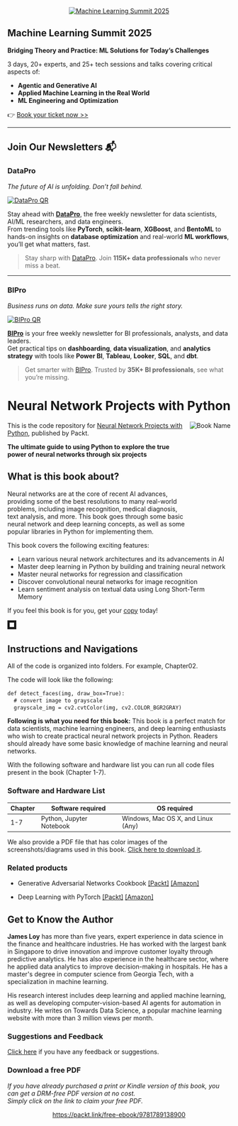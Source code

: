 <p align="center"><a href="https://packt.link/mlsumgh"><img src="https://static.packt-cdn.com/assets/images/ML Summit Banner v3 1200x627.png" alt="Machine Learning Summit 2025"/></a></p>

## Machine Learning Summit 2025
**Bridging Theory and Practice: ML Solutions for Today’s Challenges**

3 days, 20+ experts, and 25+ tech sessions and talks covering critical aspects of:
- **Agentic and Generative AI**
- **Applied Machine Learning in the Real World**
- **ML Engineering and Optimization**

👉 [Book your ticket now >>](https://packt.link/mlsumgh)

---

## Join Our Newsletters 📬

### DataPro  
*The future of AI is unfolding. Don’t fall behind.*

<p><a href="https://landing.packtpub.com/subscribe-datapronewsletter/?link_from_packtlink=yes"><img src="https://static.packt-cdn.com/assets/images/DataPro NL QR Code.png" alt="DataPro QR" width="150"/></a></p>

Stay ahead with [**DataPro**](https://landing.packtpub.com/subscribe-datapronewsletter/?link_from_packtlink=yes), the free weekly newsletter for data scientists, AI/ML researchers, and data engineers.  
From trending tools like **PyTorch**, **scikit-learn**, **XGBoost**, and **BentoML** to hands-on insights on **database optimization** and real-world **ML workflows**, you’ll get what matters, fast.

> Stay sharp with [DataPro](https://landing.packtpub.com/subscribe-datapronewsletter/?link_from_packtlink=yes). Join **115K+ data professionals** who never miss a beat.

---

### BIPro  
*Business runs on data. Make sure yours tells the right story.*

<p><a href="https://landing.packtpub.com/subscribe-bipro-newsletter/?link_from_packtlink=yes"><img src="https://static.packt-cdn.com/assets/images/BIPro NL QR Code.png" alt="BIPro QR" width="150"/></a></p>

[**BIPro**](https://landing.packtpub.com/subscribe-bipro-newsletter/?link_from_packtlink=yes) is your free weekly newsletter for BI professionals, analysts, and data leaders.  
Get practical tips on **dashboarding**, **data visualization**, and **analytics strategy** with tools like **Power BI**, **Tableau**, **Looker**, **SQL**, and **dbt**.

> Get smarter with [BIPro](https://landing.packtpub.com/subscribe-bipro-newsletter/?link_from_packtlink=yes). Trusted by **35K+ BI professionals**, see what you’re missing.




# Neural Network Projects with Python

<a href="https://www.packtpub.com/big-data-and-business-intelligence/neural-network-projects-python?utm_source=github&utm_medium=repository"><img src="https://dz13w8afd47il.cloudfront.net/sites/default/files/imagecache/ppv4_main_book_cover/B10710.png" alt="Book Name" height="256px" align="right"></a>

This is the code repository for [Neural Network Projects with Python](https://www.packtpub.com/big-data-and-business-intelligence/neural-network-projects-python?utm_source=github&utm_medium=repository), published by Packt.

**The ultimate guide to using Python to explore the true power of neural networks through six projects**

## What is this book about?
Neural networks are at the core of recent AI advances, providing some of the best resolutions to many real-world problems, including image recognition, medical diagnosis, text analysis, and more. This book goes through some basic neural network and deep learning concepts, as well as some popular libraries in Python for implementing them.

This book covers the following exciting features: 
* Learn various neural network architectures and its advancements in AI
* Master deep learning in Python by building and training neural network
* Master neural networks for regression and classification
* Discover convolutional neural networks for image recognition
* Learn sentiment analysis on textual data using Long Short-Term Memory

If you feel this book is for you, get your [copy](https://www.amazon.com/dp/1789138906) today!

<a href="https://www.packtpub.com/?utm_source=github&utm_medium=banner&utm_campaign=GitHubBanner"><img src="https://raw.githubusercontent.com/PacktPublishing/GitHub/master/GitHub.png" 
alt="https://www.packtpub.com/" border="5" /></a>


## Instructions and Navigations
All of the code is organized into folders. For example, Chapter02.

The code will look like the following:
```
def detect_faces(img, draw_box=True):
  # convert image to grayscale
  grayscale_img = cv2.cvtColor(img, cv2.COLOR_BGR2GRAY)
```

**Following is what you need for this book:**
	This book is a perfect match for data scientists, machine learning engineers, and deep learning enthusiasts who wish to create practical neural network projects in Python. Readers should already have some basic knowledge of machine learning and neural networks.

With the following software and hardware list you can run all code files present in the book (Chapter 1-7).

### Software and Hardware List

| Chapter  | Software required                   | OS required                        |
| -------- | ------------------------------------| -----------------------------------|
| 1-7      | Python, Jupyter Notebook            | Windows, Mac OS X, and Linux (Any) |


We also provide a PDF file that has color images of the screenshots/diagrams used in this book. [Click here to download it](https://www.packtpub.com/sites/default/files/downloads/9781789138900_ColorImages.pdf).


### Related products <Other books you may enjoy>
* Generative Adversarial Networks Cookbook [[Packt]](https://www.packtpub.com/big-data-and-business-intelligence/generative-adversarial-networks-cookbook?utm_source=github&utm_medium=repository&utm_campaign=9781789139907) [[Amazon]](https://www.amazon.com/dp/1789139902)

* Deep Learning with PyTorch [[Packt]](https://www.packtpub.com/big-data-and-business-intelligence/deep-learning-pytorch?utm_source=github&utm_medium=repository&utm_campaign=9781788624336) [[Amazon]](https://www.amazon.com/dp/1788624335)

## Get to Know the Author
**James Loy**
has more than five years, expert experience in data science in the finance and healthcare industries. He has worked with the largest bank in Singapore to drive innovation and improve customer loyalty through predictive analytics. He has also experience in the healthcare sector, where he applied data analytics to improve decision-making in hospitals. He has a master's degree in computer science from Georgia Tech, with a specialization in machine learning.

His research interest includes deep learning and applied machine learning, as well as developing computer-vision-based AI agents for automation in industry. He writes on Towards Data Science, a popular machine learning website with more than 3 million views per month.


### Suggestions and Feedback
[Click here](https://docs.google.com/forms/d/e/1FAIpQLSdy7dATC6QmEL81FIUuymZ0Wy9vH1jHkvpY57OiMeKGqib_Ow/viewform) if you have any feedback or suggestions.
### Download a free PDF

 <i>If you have already purchased a print or Kindle version of this book, you can get a DRM-free PDF version at no cost.<br>Simply click on the link to claim your free PDF.</i>
<p align="center"> <a href="https://packt.link/free-ebook/9781789138900">https://packt.link/free-ebook/9781789138900 </a> </p>